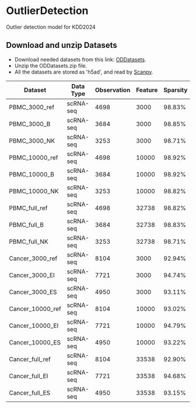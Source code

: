 # OutlierDetection
Outlier detection model for KDD2024

## Download and unzip Datasets
- Download needed datasets from this link: [ODDatasets](https://drive.google.com/drive/folders/1-jHkZweZC0nJPUZcutzJqoRxL-Yvz57q?usp=drive_link).
- Unzip the ODDatasets.zip file.
- All the datasets are stored as 'h5ad', and read by [Scanpy](https://scanpy.readthedocs.io/en/stable/).
  
|Dataset|Data Type|Observation|Feature|Sparsity|Outliers|Outlier Type|
|---|---|---|---|---|---|---|
|PBMC_3000_ref|scRNA-seq|4698|3000|98.83%|0.00%|Nan|
|PBMC_3000_B|scRNA-seq|3684|3000|98.85%|13.14%|B cells|
|PBMC_3000_NK|scRNA-seq|3253|3000|98.71%|12.73%|NK cells|
|PBMC_10000_ref|scRNA-seq|4698|10000|98.92%|0.00%|Nan|
|PBMC_10000_B|scRNA-seq|3684|10000|98.92%|13.14%|B cells|
|PBMC_10000_NK|scRNA-seq|3253|10000|98.82%|12.73%|NK cells|
|PBMC_full_ref|scRNA-seq|4698|32738|98.82%|0.00%|Nan|
|PBMC_full_B|scRNA-seq|3684|32738|98.83%|13.14%|B cells|
|PBMC_full_NK|scRNA-seq|3253|32738|98.71%|12.73%|NK cells|
|Cancer_3000_ref|scRNA-seq|8104|3000|92.94%|0.00%|Nan|
|Cancer_3000_EI|scRNA-seq|7721|3000|94.74%|50.03%|Epithelial Tumor|
|Cancer_3000_ES|scRNA-seq|4950|3000|93.11%|58.12%|Stromal Tumor|
|Cancer_10000_ref|scRNA-seq|8104|10000|93.02%|0.00%|Nan|
|Cancer_10000_EI|scRNA-seq|7721|10000|94.79%|50.03%|Epithelial Tumor|
|Cancer_10000_ES|scRNA-seq|4950|10000|93.22%|58.12%|Stromal Tumor|
|Cancer_full_ref|scRNA-seq|8104|33538|92.90%|0.00%|Nan|
|Cancer_full_EI|scRNA-seq|7721|33538|94.68%|50.03%|Epithelial Tumor|
|Cancer_full_ES|scRNA-seq|4950|33538|93.15%|58.12%|Stromal Tumor|
